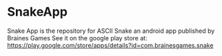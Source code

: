 # SnakeApp
Snake App is the repository for ASCII Snake an android app published by Braines Games
See it on the google play store at: https://play.google.com/store/apps/details?id=com.brainesgames.snake
